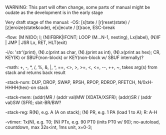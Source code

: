 WARNING: This part will often change, some parts of manual might be oudate as the development is in the early stage

Very draft stage of the manual:
-OS:					[s]tate / [r]reset(state) / [z]eroize(state&code), e[x]ecute / [t]race, ESC-break

-flow: 				(M N)DO; I; (N)IFBRK|IFCNT; LOOP (M...N-1, nesting), Lx(label), (N)IF | JMP | JSR Lx, RET, HLT(exit)

-i/o: 				'str'(print), (N).c(print as char, (N).(print as int), (N).x(print as hex); CR, KEY(K) or SBUF(non-block) or KEY(non-block w/ SBUF internally)?

-math:				+, -, *, /, %, &, |, ^, ==, <>, >, >=, <, <=, --, ++, ~, takes arg(s) from stack and returns back result

-stack-num:		DUP, DROP, SWAP, RPSH, RPOP, RDROP, RFETCH, N/0xH-HHHH(hex)-on stack

-stack-mem:		(addr)MR / (addr val)MW (XDATA/XSFR); (addr)SR / (addr val)SW (SFR); sbit-BR/BW?

-stack-reg:		R(N), e.g. A (A on stack); (N) PR, e.g. 1 PA (load 1 to A); R: A-H

-vtimer: 			Tx(N), e.g. T0; (N) PTx, e.g. 90 PT0 (inits PT0 w/ 90); no-autoload, countdown, max 32s<int, 1ms unit, x=0-3;
